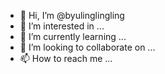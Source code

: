 - 👋 Hi, I’m @byulinglingling
- 👀 I’m interested in ...
- 🌱 I’m currently learning ...
- 💞️ I’m looking to collaborate on ...
- 📫 How to reach me ...

<!---
byulinglingling/byulinglingling is a ✨ special ✨ repository because its `README.md` (this file) appears on your GitHub profile.
You can click the Preview link to take a look at your changes.
--->
